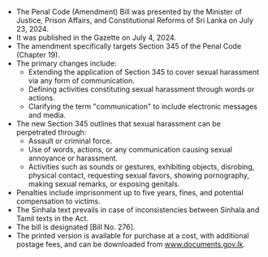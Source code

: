 - The Penal Code (Amendment) Bill was presented by the Minister of Justice, Prison Affairs, and Constitutional Reforms of Sri Lanka on July 23, 2024.
- It was published in the Gazette on July 4, 2024.
- The amendment specifically targets Section 345 of the Penal Code (Chapter 19).
- The primary changes include:
  - Extending the application of Section 345 to cover sexual harassment via any form of communication.
  - Defining activities constituting sexual harassment through words or actions.
  - Clarifying the term "communication" to include electronic messages and media.
- The new Section 345 outlines that sexual harassment can be perpetrated through:
  - Assault or criminal force.
  - Use of words, actions, or any communication causing sexual annoyance or harassment.
  - Activities such as sounds or gestures, exhibiting objects, disrobing, physical contact, requesting sexual favors, showing pornography, making sexual remarks, or exposing genitals.
- Penalties include imprisonment up to five years, fines, and potential compensation to victims.
- The Sinhala text prevails in case of inconsistencies between Sinhala and Tamil texts in the Act.
- The bill is designated [Bill No. 276].
- The printed version is available for purchase at a cost, with additional postage fees, and can be downloaded from www.documents.gov.lk.